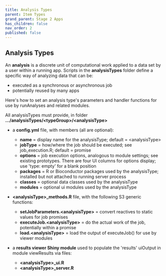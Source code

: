 ```yaml
---
title: Analysis Types
parent: Item Types
grand_parent: Stage 2 Apps
has_children: false
nav_order: 2
published: false
---
```


## Analysis Types

An **analysis** is a discrete unit of computational work 
applied to a data set by a user within a running app. 
Scripts in the **analysisTypes** folder
define a specific way of analyzing data that can be:
- executed as a synchronous or asynchronous job
- potentially reused by many apps

Here's how to set an analysis type's parameters and handler functions for
use by runAnalyses and related modules.

All analysisTypes must provide, in folder **.../analysisTypes/\<typeGroup\>/\<analysisType\>**

- a **config.yml** file, with members (all are optional):
    - **name** = display name for the analysisType; default = \<analysisType\>
    - **jobType** = how/where the job should be executed; see job_execution.R; default = promise
    - **options** = job execution options, analogous to module settings; see existing prototypes. There are four UI columns for options display; use 'type: empty' for a blank position
    - **packages** = R or Bioconductor packages used by the analysisType; installed but not attached to running server process
    - **classes** = optional data classes used by the analysisType
    - **modules** = optional ui modules used by the analysisType  
    
- **\<analysisType\>_methods.R** file, with the following S3 generic functions:
    - **setJobParameters.\<analysisType\>** = convert reactives to static values for job promises
    - **executeJob.\<analysisType\>** = do the actual work of the job, potentially within a promise
    - **load.\<analysisType\>** = load the output of executeJob() for use by viewer modules

- a **results viewer Shiny module** used to populate the 'results' uiOutput in module viewResults via files:
    - **\<analysisType\>_ui.R**
    - **\<analysisType\>_server.R**
